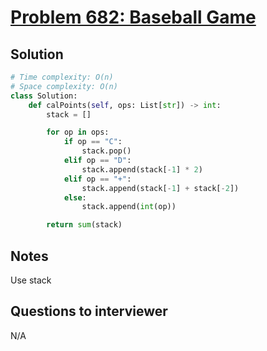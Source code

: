 # [Problem 682: Baseball Game](https://leetcode.com/problems/baseball-game/)

## Solution

```py
# Time complexity: O(n)
# Space complexity: O(n)
class Solution:
    def calPoints(self, ops: List[str]) -> int:
        stack = []

        for op in ops:
            if op == "C":
                stack.pop()
            elif op == "D":
                stack.append(stack[-1] * 2)
            elif op == "+":
                stack.append(stack[-1] + stack[-2])
            else:
                stack.append(int(op))

        return sum(stack)
```

## Notes

Use stack

## Questions to interviewer

N/A
